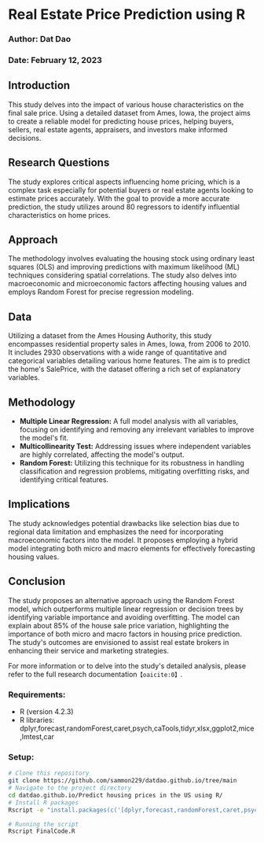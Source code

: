 # Real Estate Price Prediction using R

### Author: Dat Dao
### Date: February 12, 2023

## Introduction
This study delves into the impact of various house characteristics on the final sale price. Using a detailed dataset from Ames, Iowa, the project aims to create a reliable model for predicting house prices, helping buyers, sellers, real estate agents, appraisers, and investors make informed decisions.

## Research Questions
The study explores critical aspects influencing home pricing, which is a complex task especially for potential buyers or real estate agents looking to estimate prices accurately. With the goal to provide a more accurate prediction, the study utilizes around 80 regressors to identify influential characteristics on home prices.

## Approach
The methodology involves evaluating the housing stock using ordinary least squares (OLS) and improving predictions with maximum likelihood (ML) techniques considering spatial correlations. The study also delves into macroeconomic and microeconomic factors affecting housing values and employs Random Forest for precise regression modeling.

## Data
Utilizing a dataset from the Ames Housing Authority, this study encompasses residential property sales in Ames, Iowa, from 2006 to 2010. It includes 2930 observations with a wide range of quantitative and categorical variables detailing various home features. The aim is to predict the home's SalePrice, with the dataset offering a rich set of explanatory variables.

## Methodology
- **Multiple Linear Regression:** A full model analysis with all variables, focusing on identifying and removing any irrelevant variables to improve the model's fit.
- **Multicollinearity Test:** Addressing issues where independent variables are highly correlated, affecting the model's output.
- **Random Forest:** Utilizing this technique for its robustness in handling classification and regression problems, mitigating overfitting risks, and identifying critical features.

## Implications
The study acknowledges potential drawbacks like selection bias due to regional data limitation and emphasizes the need for incorporating macroeconomic factors into the model. It proposes employing a hybrid model integrating both micro and macro elements for effectively forecasting housing values.

## Conclusion
The study proposes an alternative approach using the Random Forest model, which outperforms multiple linear regression or decision trees by identifying variable importance and avoiding overfitting. The model can explain about 85% of the house sale price variation, highlighting the importance of both micro and macro factors in housing price prediction. The study's outcomes are envisioned to assist real estate brokers in enhancing their service and marketing strategies.

For more information or to delve into the study's detailed analysis, please refer to the full research documentation&#8203;``【oaicite:0】``&#8203;.


### Requirements:
- R (version 4.2.3)
- R libraries: dplyr,forecast,randomForest,caret,psych,caTools,tidyr,xlsx,ggplot2,mice,lmtest,car

### Setup:
```bash
# Clone this repository
git clone https://github.com/sammon229/datdao.github.io/tree/main
# Navigate to the project directory
cd datdao.github.io/Predict housing prices in the US using R/
# Install R packages
Rscript -e "install.packages(c('[dplyr,forecast,randomForest,caret,psych,caTools,tidyr,xlsx,ggplot2,mice,lmtest,car]'))"

# Running the script
Rscript FinalCode.R


